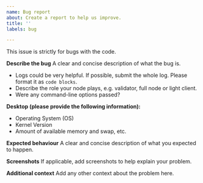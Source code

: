 ```yaml
---
name: Bug report
about: Create a report to help us improve.
title: ''
labels: bug

---
```


This issue is strictly for bugs with the code.

**Describe the bug**
A clear and concise description of what the bug is.

- Logs could be very helpful. If possible, submit the whole log. Please format it as ```code blocks```.
- Describe the role your node plays, e.g. validator, full node or light client.
- Were any command-line options passed?

**Desktop (please provide the following information):**

- Operating System (OS)
- Kernel Version
- Amount of available memory and swap, etc.

**Expected behaviour**
A clear and concise description of what you expected to happen.

**Screenshots**
If applicable, add screenshots to help explain your problem.

**Additional context**
Add any other context about the problem here.
